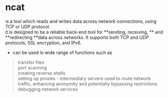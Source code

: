 # ncat
is a tool which reads and writes data across network connections, using TCP or UDP protocol.  
it is designed to be a reliable back-end tool for **sending, receiving, ** and **redirecting **data across networks. It supports both TCP and UDP protocols, SSL encryption, and IPv6.

- can be used in wide range of functions such as

> transfer files  
> port scanning  
> creating reverse shells  
> setting up proxies - intermediary servers used to route network traffic, enhancing anonymity and potentially bypassing restrictions  
> debugging network services



